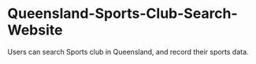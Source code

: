 # Queensland-Sports-Club-Search-Website
Users can search Sports club in Queensland, and record their sports data. 
